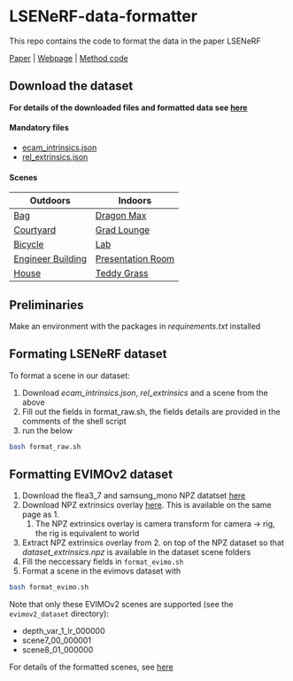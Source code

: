 # LSENeRF-data-formatter
This repo contains the code to format the data in the paper LSENeRF

[Paper](http://arxiv.org/abs/2409.06104) | [Webpage](https://ubc-vision.github.io/LSENeRF/) | [Method code](https://github.com/ubc-vision/LSENeRF)

## Download the dataset
**For details of the downloaded files and formatted data see [here](docs/scene-details.md)**
#### Mandatory files
- [ecam_intrinsics.json](https://www.cs.ubc.ca/research/kmyi_data/files/2024/LSENeRF/ecam_intrinsics.json)
- [rel_extrinsics.json](https://www.cs.ubc.ca/research/kmyi_data/files/2024/LSENeRF/rel_extrinsics.json)

#### Scenes
| Outdoors | Indoors |
|----------|----------|
| [Bag](https://www.cs.ubc.ca/research/kmyi_data/files/2024/LSENeRF/Bag.zip) | [Dragon Max](<https://www.cs.ubc.ca/research/kmyi_data/files/2024/LSENeRF/Dragon Max.zip>) |
| [Courtyard](https://www.cs.ubc.ca/research/kmyi_data/files/2024/LSENeRF/Courtyard.zip) | [Grad Lounge](<https://www.cs.ubc.ca/research/kmyi_data/files/2024/LSENeRF/Grad Lounge.zip>) |
| [Bicycle](https://www.cs.ubc.ca/research/kmyi_data/files/2024/LSENeRF/Bicycle.zip) | [Lab](https://www.cs.ubc.ca/research/kmyi_data/files/2024/LSENeRF/Lab.zip) |
| [Engineer Building](<https://www.cs.ubc.ca/research/kmyi_data/files/2024/LSENeRF/Engineer Building.zip>) | [Presentation Room](<https://www.cs.ubc.ca/research/kmyi_data/files/2024/LSENeRF/Presentation Room.zip>) |
| [House](https://www.cs.ubc.ca/research/kmyi_data/files/2024/LSENeRF/House.zip) | [Teddy Grass](<https://www.cs.ubc.ca/research/kmyi_data/files/2024/LSENeRF/Teddy Grass.zip>) |

## Preliminaries
Make an environment with the packages in *requirements.txt* installed

## Formating LSENeRF dataset
To format a scene in our dataset:
1. Download *ecam_intrinsics.json*, *rel_extrinsics* and a scene from the above
2. Fill out the fields in format_raw.sh, the fields details are provided in the comments of the shell script
3. run the below
```bash
bash format_raw.sh
```

## Formatting EVIMOv2 dataset
1. Download the flea3_7 and samsung_mono NPZ datatset [here](https://better-flow.github.io/evimo/download_evimo_2.html)
2. Download NPZ extrinsics overlay [here](https://better-flow.github.io/evimo/npz_extrinsics.zip). This is available on the same page as 1.
   1. The NPZ extrinsics overlay is camera transform for camera -> rig, the rig is equivalent to world
3. Extract NPZ extrinsics overlay from 2. on top of the NPZ dataset so that *dataset_extrinsics.npz* is available in the dataset scene folders
4. Fill the neccessary fields in `format_evimo.sh`
5. Format a scene in the evimovs dataset with
```bash
bash format_evimo.sh
```
Note that only these EVIMOv2 scenes are supported (see the ```evimov2_dataset``` directory):
- depth_var_1_lr_000000
- scene7_00_000001
- scene8_01_000000

For details of the formatted scenes, see [here](docs/dataset-format.md)
